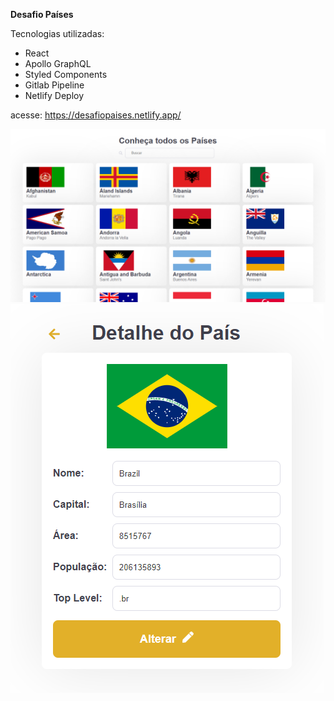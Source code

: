 **Desafio Países**

Tecnologias utilizadas: 
- React
- Apollo GraphQL
- Styled Components
- Gitlab Pipeline
- Netlify Deploy

acesse: https://desafiopaises.netlify.app/

![](public/home.png)
![](public/detail.png)
